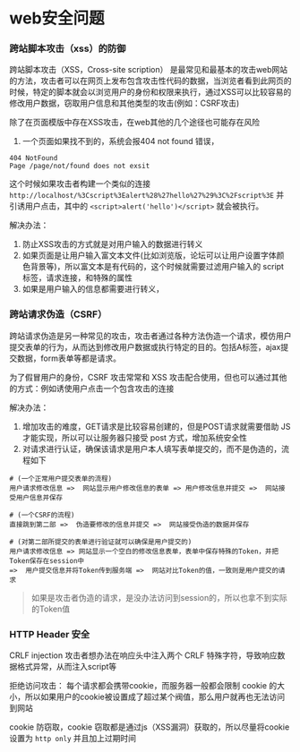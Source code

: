 # web安全问题

### 跨站脚本攻击（xss）的防御
跨站脚本攻击（XSS，Cross-site scription） 是最常见和最基本的攻击web网站的方法，攻击者可以在网页上发布包含攻击性代码的数据，当浏览者看到此网页的时候，特定的脚本就会以浏览用户的身份和权限来执行，通过XSS可以比较容易的修改用户数据，窃取用户信息和其他类型的攻击(例如：CSRF攻击)

除了在页面模版中存在XSS攻击，在web其他的几个途径也可能存在风险
1. 一个页面如果找不到的，系统会报404 not found 错误，
```shell
404 NotFound
Page /page/not/found does not exsit
```
这个时候如果攻击者构建一个类似的连接 `http://localhost/%3Cscript%3Ealert%28%27hello%27%29%3C%2Fscript%3E` 并引诱用户点击，其中的 `<script>alert('hello')</script>` 就会被执行。

解决办法：
1. 防止XSS攻击的方式就是对用户输入的数据进行转义
2. 如果页面是让用户输入富文本文件(比如浏览版，论坛可以让用户设置字体颜色背景等)，所以富文本是有代码的，这个时候就需要过滤用户输入的 script 标签，请求连接，和特殊的属性
3. 如果是用户输入的信息都需要进行转义，


### 跨站请求伪造（CSRF）
跨站请求伪造是另一种常见的攻击，攻击者通过各种方法伪造一个请求，模仿用户提交表单的行为，从而达到修改用户数据或执行特定的目的。包括A标签，ajax提交数据，form表单等都是请求。

为了假冒用户的身份，CSRF 攻击常常和 XSS 攻击配合使用，但也可以通过其他的方式：例如诱使用户点击一个包含攻击的连接

解决办法：
1. 增加攻击的难度，GET请求是比较容易创建的，但是POST请求就需要借助 JS 才能实现，所以可以让服务器只接受 post 方式，增加系统安全性
2. 对请求进行认证，确保该请求是用户本人填写表单提交的，而不是伪造的，流程如下

```shell
# (一个正常用户提交表单的流程)
用户请求修改信息 =>  网站显示用户修改信息的表单 => 用户修改信息并提交 =>  网站接受用户信息并保存

# (一个CSRF的流程)
直接跳到第二部 =>  伪造要修改的信息并提交 =>  网站接受伪造的数据并保存

# (对第二部所提交的表单进行验证就可以确保是用户提交的)
用户请求修改信息 => 网站显示一个空白的修改信息表单，表单中保存特殊的Token，并把Token保存在session中 
=>  用户提交信息并将Token传到服务端 =>  网站对比Token的值，一致则是用户提交的请求
```
> 如果是攻击者伪造的请求，是没办法访问到session的，所以也拿不到实际的Token值


### HTTP Header 安全
CRLF injection 攻击者想办法在响应头中注入两个 CRLF 特殊字符，导致响应数据格式异常，从而注入script等

拒绝访问攻击： 每个请求都会携带cookie，而服务器一般都会限制 cookie 的大小，所以如果用户的cookie被设置成了超过某个阀值，那么用户就再也无法访问到网站

cookie 防窃取，cookie 窃取都是通过js（XSS漏洞）获取的，所以尽量将cookie设置为 `http only` 并且加上过期时间